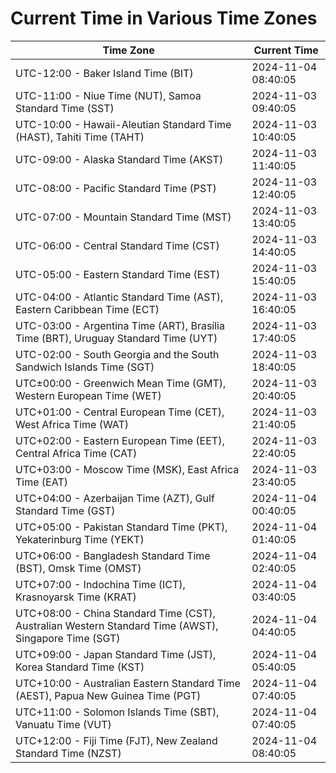# Current Time in Various Time Zones

| Time Zone | Current Time |
|-----------|--------------|
| UTC-12:00 - Baker Island Time (BIT) | 2024-11-04 08:40:05 |
| UTC-11:00 - Niue Time (NUT), Samoa Standard Time (SST) | 2024-11-03 09:40:05 |
| UTC-10:00 - Hawaii-Aleutian Standard Time (HAST), Tahiti Time (TAHT) | 2024-11-03 10:40:05 |
| UTC-09:00 - Alaska Standard Time (AKST) | 2024-11-03 11:40:05 |
| UTC-08:00 - Pacific Standard Time (PST) | 2024-11-03 12:40:05 |
| UTC-07:00 - Mountain Standard Time (MST) | 2024-11-03 13:40:05 |
| UTC-06:00 - Central Standard Time (CST) | 2024-11-03 14:40:05 |
| UTC-05:00 - Eastern Standard Time (EST) | 2024-11-03 15:40:05 |
| UTC-04:00 - Atlantic Standard Time (AST), Eastern Caribbean Time (ECT) | 2024-11-03 16:40:05 |
| UTC-03:00 - Argentina Time (ART), Brasília Time (BRT), Uruguay Standard Time (UYT) | 2024-11-03 17:40:05 |
| UTC-02:00 - South Georgia and the South Sandwich Islands Time (SGT) | 2024-11-03 18:40:05 |
| UTC±00:00 - Greenwich Mean Time (GMT), Western European Time (WET) | 2024-11-03 20:40:05 |
| UTC+01:00 - Central European Time (CET), West Africa Time (WAT) | 2024-11-03 21:40:05 |
| UTC+02:00 - Eastern European Time (EET), Central Africa Time (CAT) | 2024-11-03 22:40:05 |
| UTC+03:00 - Moscow Time (MSK), East Africa Time (EAT) | 2024-11-03 23:40:05 |
| UTC+04:00 - Azerbaijan Time (AZT), Gulf Standard Time (GST) | 2024-11-04 00:40:05 |
| UTC+05:00 - Pakistan Standard Time (PKT), Yekaterinburg Time (YEKT) | 2024-11-04 01:40:05 |
| UTC+06:00 - Bangladesh Standard Time (BST), Omsk Time (OMST) | 2024-11-04 02:40:05 |
| UTC+07:00 - Indochina Time (ICT), Krasnoyarsk Time (KRAT) | 2024-11-04 03:40:05 |
| UTC+08:00 - China Standard Time (CST), Australian Western Standard Time (AWST), Singapore Time (SGT) | 2024-11-04 04:40:05 |
| UTC+09:00 - Japan Standard Time (JST), Korea Standard Time (KST) | 2024-11-04 05:40:05 |
| UTC+10:00 - Australian Eastern Standard Time (AEST), Papua New Guinea Time (PGT) | 2024-11-04 07:40:05 |
| UTC+11:00 - Solomon Islands Time (SBT), Vanuatu Time (VUT) | 2024-11-04 07:40:05 |
| UTC+12:00 - Fiji Time (FJT), New Zealand Standard Time (NZST) | 2024-11-04 08:40:05 |
